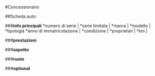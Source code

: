 <!-- 
Modellizzare la struttura di una tabella per memorizzare tutti i dati riguardanti delle auto usate messe in vendita da un concessionario
Come fatto stamattina in classe potete fare un file di testo e scrivre la struttura li. 
-->

#Concessionario

##Scheda auto:

###__info principali__
*numero di serie |
*serie limitata |
*marca |
*modello |
*tipologia
*anno di immatricolazione |
*condizione |
*proprietari |
*km |

###__prestazioni__

###__aspetto__

###__ruote__

###__optional__




